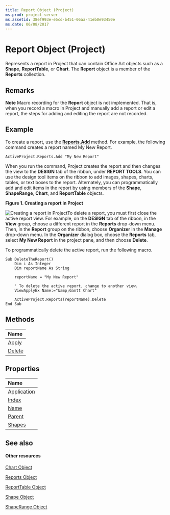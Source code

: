 ```yaml
---
title: Report Object (Project)
ms.prod: project-server
ms.assetid: 38ef993e-e5cd-b451-06aa-41eb0e93450e
ms.date: 06/08/2017
---
```



# Report Object (Project)
Represents a report in Project that can contain Office Art objects such as a **Shape**, **ReportTable**, or **Chart**. The **Report** object is a member of the **Reports** collection.
 

## Remarks


 **Note**  Macro recording for the **Report** object is not implemented. That is, when you record a macro in Project and manually add a report or edit a report, the steps for adding and editing the report are not recorded.
 


 

 

## Example

To create a report, use the **[Reports.Add](reports-add-method-project.md)** method. For example, the following command creates a report named My New Report.
 

 

```
ActiveProject.Reports.Add "My New Report"
```

When you run the command, Project creates the report and then changes the view to the **DESIGN** tab of the ribbon, under **REPORT TOOLS**. You can use the design tool items on the ribbon to add images, shapes, charts, tables, or text boxes to the report. Alternately, you can programmatically add and edit items in the report by using members of the **Shape**, **ShapeRange**, **Chart**, and **ReportTable** objects.
 

 

**Figure 1. Creating a report in Project**

 
![Creating a report in Project](images/pj15_VBA_ReportObject.gif)To delete a report, you must first close the active report view. For example, on the **DESIGN** tab of the ribbon, in the **View** group, choose a different report in the **Reports** drop-down menu. Then, in the **Report** group on the ribbon, choose **Organizer** in the **Manage** drop-down menu. In the **Organizer** dialog box, choose the **Reports** tab, select **My New Report** in the project pane, and then choose **Delete**.
 

 
To programmatically delete the active report, run the following macro.
 

 



```
Sub DeleteTheReport()
    Dim i As Integer
    Dim reportName As String
    
    reportName = "My New Report"
    
    ' To delete the active report, change to another view.
    ViewApplyEx Name:="&amp;Gantt Chart"
    
    ActiveProject.Reports(reportName).Delete
End Sub
```


## Methods



|**Name**|
|:-----|
|[Apply](report-apply-method-project.md)|
|[Delete](report-delete-method-project.md)|

## Properties



|**Name**|
|:-----|
|[Application](report-application-property-project.md)|
|[Index](report-index-property-project.md)|
|[Name](report-name-property-project.md)|
|[Parent](report-parent-property-project.md)|
|[Shapes](report-shapes-property-project.md)|

## See also


#### Other resources


 
[Chart Object](chart-object-project.md)
 
[Reports Object](reports-object-project.md)
 
[ReportTable Object](reporttable-object-project.md)
 
[Shape Object](shape-object-project.md)
 
[ShapeRange Object](shaperange-object-project.md)
